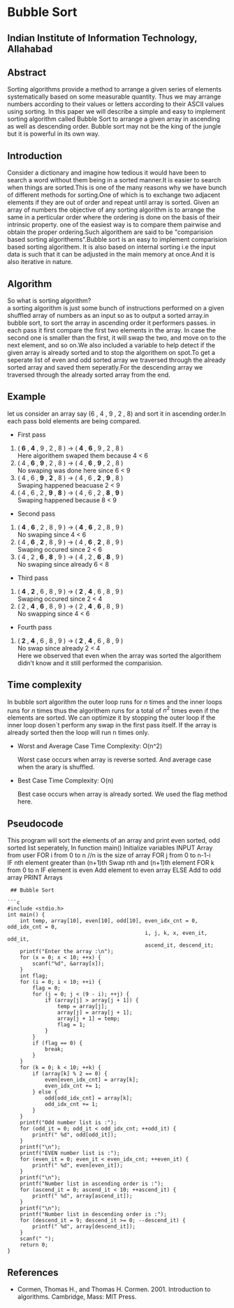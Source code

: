 # Bubble  Sort 
## Indian Institute of Information Technology, Allahabad ##
## Abstract

Sorting algorithms provide a method to arrange a given series of elements systematically based on some measurable quantity. Thus we may arrange numbers according to their values or letters according to their ASCII values using sorting. In this paper we will describe a simple and easy to implement sorting algorithm called Bubble Sort to arrange a given array in ascending as well as descending order. Bubble sort may not be the king of the jungle but it is powerful in its own way.

## Introduction

Consider a dictionary and imagine how tedious it would have been to search a word without them being in a sorted manner.It is easier to search when things are sorted.This is one of the many reasons why we have bunch of different methods for sorting.One of which is to exchange two adjacent elements if they are out of order and repeat until array is sorted.
Given an array of numbers the objective of any sorting algorithm is to arrange the same in a perticular order where the ordering is done on the basis of their intrinsic property. one of the easiest way is to compare them pairwise and obtain the proper ordering.Such algorithem are said to be "comparision based sorting algorithems".Bubble sort is an easy to implement comparision based sorting algorithem. It is also based on internal sorting i.e the input data is such that it can be adjusted in the main memory at once.And it is also iterative in nature.

## Algorithm

So what is sorting algorithm?   
a sorting algorithm is just some bunch of instructions performed on a given shuffled array of numbers as an input so as to output a sorted array.in bubble sort, to sort the array in ascending order it performers passes. in each pass it first compare the first two elements in the array. In case the second one is smaller than the first, it will swap the two, and move on to the next element, and so on.We also included a variable to help detect if the given array is already sorted and to stop the algorithem on spot.To get a seperate list of even and odd sorted array we traversed through the already sorted array and saved them seperatly.For the descending array we traversed through the already sorted array from the end.

## Example
let us consider an array say (6 , 4 , 9 , 2 , 8) and sort it in ascending order.In each pass bold elements are being compared.    
- First pass
1. ( **6** , **4** , 9 , 2 , 8 ) &rarr; ( **4** , **6** , 9 , 2 , 8 )     
Here algorithem swaped them because  4 < 6     
2.   ( 4 , **6** , **9** , 2 , 8 ) &rarr; ( 4 , **6** , **9** , 2 , 8 )      
No swaping was done here since   6 < 9      
3. ( 4 , 6 , **9** , **2** , 8 ) &rarr; ( 4 , 6 , **2** , **9** ,  8 )    
Swaping happened beacuase  2 < 9 
4. ( 4 , 6 , 2 , **9** , **8** ) &rarr; ( 4 , 6 , 2 , **8** , **9** )   
Swaping happened because  8 < 9 

- Second pass

1. ( **4** , **6** , 2 , 8 , 9 ) &rarr; ( **4** , **6** , 2 , 8 , 9 )   
No swaping since 4 < 6 
2. ( 4 , **6** , **2** , 8 , 9 ) &rarr; ( 4 , **6** , **2** , 8 , 9 )   
Swaping occured since  2 < 6 
3. ( 4 , 2 , **6** , **8** , 9 ) &rarr; ( 4 , 2 , **6** , **8** , 9 )   
No swaping since already  6 < 8 

- Third pass
1. ( **4** , **2** , 6 , 8 , 9 ) &rarr; ( **2** , **4** , 6 , 8 , 9 )   
Swaping occured since  2 < 4 
2. ( 2 , **4** , **6** , 8 , 9 ) &rarr; ( 2 , **4** , **6** , 8 , 9 )       
No swapping since  4 < 6 
- Fourth pass
1. ( **2** , **4** , 6 , 8 , 9 ) &rarr; ( **2** , **4** , 6 , 8 , 9 )       
No swap since already  2 < 4      
Here we observed that even when the array was sorted the algorithem didn't know and it still performed the comparision.

## Time complexity
In bubble sort algorithm the outer loop runs for $n$ times and the inner loops runs for $n$ times thus the algorithem runs for a total of $n^2$ times even if the elements are sorted.
We can optimize it by stopping the outer loop if the inner loop dosen`t perform any swap in the first pass itself.
If the array is already sorted then the loop will run n times only.

- Worst and Average Case Time Complexity: O(n^2)

	 Worst case occurs when array is reverse sorted.
     And average case when the arary is shuffled.

- Best Case Time Complexity: O(n)

	 Best case occurs when array is already sorted. We used the flag method here.

## Pseudocode

This program will sort the elements of an array and print even sorted, odd sorted list seperately,
In function main()
	Initialize variables
	INPUT Array from user
	FOR i from 0 to n		//n is the size of array
		FOR j from 0 to n-1-i  		
			IF nth element greater than (n+1)th 
				Swap nth and (n+1)th  element
	FOR k from 0 to n
		IF element is even
			Add element to even array
		ELSE 
			Add to odd array
	PRINT Arrays 
```
 ## Bubble Sort

```c
#include <stdio.h>
int main() {
    int temp, array[10], even[10], odd[10], even_idx_cnt = 0, odd_idx_cnt = 0,
                                            i, j, k, x, even_it, odd_it,
                                            ascend_it, descend_it;
    printf("Enter the array :\n");
    for (x = 0; x < 10; ++x) {
        scanf("%d", &array[x]);
    }
    int flag;
    for (i = 0; i < 10; ++i) {
        flag = 0;
        for (j = 0; j < (9 - i); ++j) {
            if (array[j] > array[j + 1]) {
                temp = array[j];
                array[j] = array[j + 1];
                array[j + 1] = temp;
                flag = 1;
            }
        }
        if (flag == 0) {
            break;
        }
    }
    for (k = 0; k < 10; ++k) {
        if (array[k] % 2 == 0) {
            even[even_idx_cnt] = array[k];
            even_idx_cnt += 1;
        } else {
            odd[odd_idx_cnt] = array[k];
            odd_idx_cnt += 1;
        }
    }
    printf("Odd number list is :");
    for (odd_it = 0; odd_it < odd_idx_cnt; ++odd_it) {
        printf(" %d", odd[odd_it]);
    }
    printf("\n");
    printf("EVEN number list is :");
    for (even_it = 0; even_it < even_idx_cnt; ++even_it) {
        printf(" %d", even[even_it]);
    }
    printf("\n");
    printf("Number list in ascending order is :");
    for (ascend_it = 0; ascend_it < 10; ++ascend_it) {
        printf(" %d", array[ascend_it]);
    }
    printf("\n");
    printf("Number list in descending order is :");
    for (descend_it = 9; descend_it >= 0; --descend_it) {
        printf(" %d", array[descend_it]);
    }
    scanf(" ");
    return 0;
}
```


## References
- Cormen, Thomas H., and Thomas H. Cormen. 2001. Introduction to algorithms. Cambridge, Mass: MIT Press.

